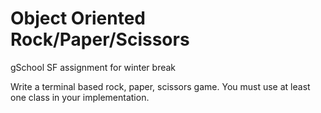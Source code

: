 # Object Oriented Rock/Paper/Scissors

gSchool SF assignment for winter break

Write a terminal based rock, paper, scissors game. You must use at least one class in your implementation.
